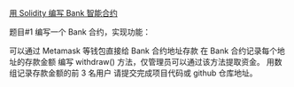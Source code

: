 [用 Solidity 编写 Bank 智能合约](https://decert.me/quests/c43324bc-0220-4e81-b533-668fa644c1c3)

题目#1
编写一个 Bank 合约，实现功能：

可以通过 Metamask 等钱包直接给 Bank 合约地址存款
在 Bank 合约记录每个地址的存款金额
编写 withdraw() 方法，仅管理员可以通过该方法提取资金。
用数组记录存款金额的前 3 名用户
请提交完成项目代码或 github 仓库地址。